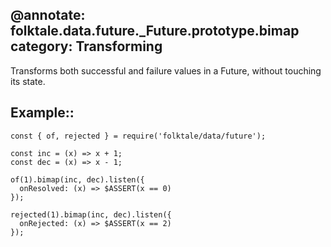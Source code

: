 @annotate: folktale.data.future._Future.prototype.bimap
category: Transforming
---

Transforms both successful and failure values in a Future, without touching its state.


## Example::

    const { of, rejected } = require('folktale/data/future');

    const inc = (x) => x + 1;
    const dec = (x) => x - 1;

    of(1).bimap(inc, dec).listen({
      onResolved: (x) => $ASSERT(x == 0)
    });

    rejected(1).bimap(inc, dec).listen({
      onRejected: (x) => $ASSERT(x == 2)
    });
